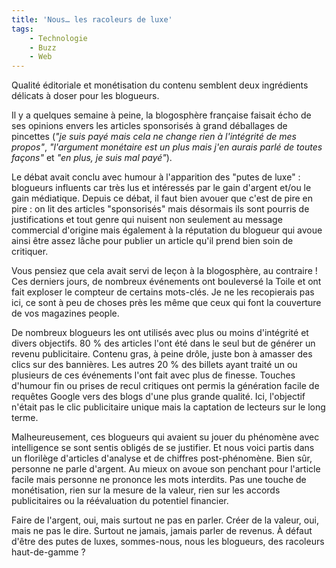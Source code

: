 ```yaml
---
title: 'Nous… les racoleurs de luxe'
tags:
    - Technologie
    - Buzz
    - Web
---
```


Qualit&#233; &#233;ditoriale et mon&#233;tisation du contenu semblent deux
ingr&#233;dients d&#233;licats &#224; doser pour les blogueurs.

Il y a quelques semaine &#224; peine, la blogosph&#232;re fran&#231;aise faisait
&#233;cho de ses opinions envers les articles sponsoris&#233;s &#224; grand
d&#233;ballages de pincettes (_&quot;je suis pay&#233; mais cela ne change rien
&#224; l'int&#233;grit&#233; de mes propos&quot;_, _&quot;l'argument
mon&#233;taire est un plus mais j'en aurais parl&#233; de toutes
fa&#231;ons&quot;_ et _&quot;en plus, je suis mal pay&#233;&quot;_).

Le d&#233;bat avait conclu avec humour &#224; l'apparition des &quot;putes de
luxe&quot;&nbsp;: blogueurs influents car tr&#232;s lus et int&#233;ress&#233;s
par le gain d'argent et/ou le gain m&#233;diatique. Depuis ce d&#233;bat, il
faut bien avouer que c'est de pire en pire&nbsp;: on lit des articles
&quot;sponsoris&#233;s&quot; mais d&#233;sormais ils sont pourris de
justifications et tout genre qui nuisent non seulement au message commercial
d'origine mais &#233;galement &#224; la r&#233;putation du blogueur qui avoue
ainsi &#234;tre assez l&#226;che pour publier un article qu'il prend bien soin
de critiquer.

Vous pensiez que cela avait servi de le&#231;on &#224; la blogosph&#232;re, au
contraire&nbsp;! Ces derniers jours, de nombreux &#233;v&#233;nements ont
boulevers&#233; la Toile et ont fait exploser le compteur de certains
mots-cl&#233;s. Je ne les recopierais pas ici, ce sont &#224; peu de choses
pr&#232;s les m&#234;me que ceux qui font la couverture de vos magazines people.

De nombreux blogueurs les ont utilis&#233;s avec plus ou moins
d'int&#233;grit&#233; et divers objectifs. 80 % des articles l'ont &#233;t&#233;
dans le seul but de g&#233;n&#233;rer un revenu publicitaire. Contenu gras,
&#224; peine dr&#244;le, juste bon &#224; amasser des clics sur des
banni&#232;res. Les autres 20 % des billets ayant trait&#233; un ou plusieurs de
ces &#233;v&#233;nements l'ont fait avec plus de finesse. Touches d'humour fin
ou prises de recul critiques ont permis la g&#233;n&#233;ration facile de
requ&#234;tes Google vers des blogs d'une plus grande qualit&#233;. Ici,
l'objectif n'&#233;tait pas le clic publicitaire unique mais la captation de
lecteurs sur le long terme.

Malheureusement, ces blogueurs qui avaient su jouer du ph&#233;nom&#232;ne avec
intelligence se sont sentis oblig&#233;s de se justifier. Et nous voici partis
dans un floril&#232;ge d'articles d'analyse et de chiffres
post-ph&#233;nom&#232;ne. Bien s&#251;r, personne ne parle d'argent. Au mieux on
avoue son penchant pour l'article facile mais personne ne prononce les mots
interdits. Pas une touche de mon&#233;tisation, rien sur la mesure de la valeur,
rien sur les accords publicitaires ou la r&#233;&#233;valuation du potentiel
financier.

Faire de l'argent, oui, mais surtout ne pas en parler. Cr&#233;er de la valeur,
oui, mais ne pas le dire. Surtout ne jamais, jamais parler de revenus. À
d&#233;faut d'&#234;tre des putes de luxes, sommes-nous, nous les blogueurs, des
racoleurs haut-de-gamme&nbsp;?

